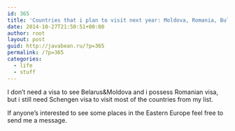 ```yaml
---
id: 365
title: 'Countries that i plan to visit next year: Moldova, Romania, Bulgaria, Serbia, Hungary, Slovakia, Czech Republic, Poland, Belarus'
date: 2014-10-27T21:50:51+00:00
author: root
layout: post
guid: http://javabean.ru/?p=365
permalink: /?p=365
categories:
  - life
  - stuff
---
```

I don&#8217;t need a visa to see Belarus&Moldova and i possess Romanian visa, but i still need Schengen visa to visit most of the countries from my list.

If anyone&#8217;s interested to see some places in the Eastern Europe feel free to send me a message.